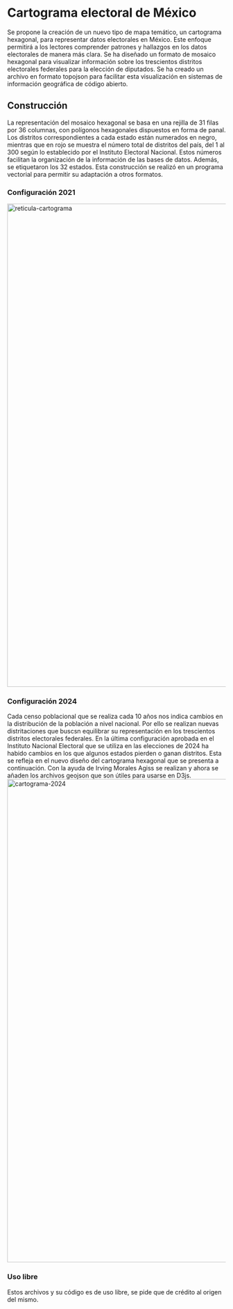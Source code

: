 # Cartograma electoral de México
Se propone la creación de un nuevo tipo de mapa temático, un cartograma hexagonal, para representar datos electorales en México. Este enfoque permitirá a los lectores comprender patrones y hallazgos en los datos electorales de manera más clara. Se ha diseñado un formato de mosaico hexagonal para visualizar información sobre los trescientos distritos electorales federales para la elección de diputados. Se ha creado un archivo en formato topojson para facilitar esta visualización en sistemas de información geográfica de código abierto.
## Construcción
La representación del mosaico hexagonal se basa en una rejilla de 31 filas por 36 columnas, con polígonos hexagonales dispuestos en forma de panal. Los distritos correspondientes a cada estado están numerados en negro, mientras que en rojo se muestra el número total de distritos del país, del 1 al 300 según lo establecido por el Instituto Electoral Nacional. Estos números facilitan la organización de la información de las bases de datos. Además, se etiquetaron los 32 estados. Esta construcción se realizó en un programa vectorial para permitir su adaptación a otros formatos.
### Configuración 2021
<img width="1111" alt="reticula-cartograma" src="https://github.com/DaveMex/Cartogram_Mexico/assets/7179941/e28064e7-f145-41a7-ab00-5c3af3ccfc63">

### Configuración 2024
Cada censo poblacional que se realiza cada 10 años nos indica cambios en la distribución de la población a nivel nacional. Por ello se realizan nuevas distritaciones que buscsn equilibrar su representación en los trescientos distritos electorales federales. En la última configuración aprobada en el Instituto Nacional Electoral que se utiliza en las elecciones de 2024 ha habido cambios en los que algunos estados pierden o ganan distritos. Esta se refleja en el nuevo diseño del cartograma hexagonal que se presenta a continuación. Con la ayuda de Irving Morales Agiss se realizan y ahora se añaden los archivos geojson que son útiles para usarse en D3js.
<img width="1111" alt="cartograma-2024" src="https://github.com/DaveMex/Cartogram_Mexico/assets/7179941/f93aa0db-250a-477d-826b-ee8d512fe085">

### Uso libre
Estos archivos y su código es de uso libre, se pide que de crédito al origen del mismo.
